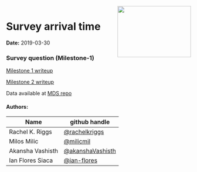 <img src="imgs/logo.png" align="right" height="140" width="200"/>

# Survey arrival time

**Date:** 2019-03-30

### Survey question (Milestone-1) 

[Milestone 1 writeup](https://github.com/UBC-MDS/survey_arrival_time/blob/master/milestone1.md)

[Milestone 2 writeup](https://github.com/UBC-MDS/survey_arrival_time/blob/master/milestone2.md)

Data available at [MDS repo](https://github.ubc.ca/MDS-2018-19/DSCI_554_survey_arrival_time)

#### Authors:

| Name | github handle |
| ---- | ------ |
| Rachel K. Riggs | [@rachelkriggs](https://github.com/rachelkriggs) |
| Milos Milic     | [@milicmil](https://github.com/milicmil) |
| Akansha Vashisth     | [@akanshaVashisth](https://github.com/akanshaVashisth) |
| Ian Flores Siaca    | [@ian-flores](https://github.com/ian-flores) |

